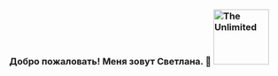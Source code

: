 ### Добро пожаловать! Меня зовут Светлана. 👋 <img src="https://media1.giphy.com/media/smGCEo5zsAXtK4bqAT/giphy.gifcid=ecf05e47u2ibl694gar9h1fstei2mm1w2dawn2hgyxu0qpaq&ep=v1_gifs_related&rid=giphy.gif&ct=s" alt="The Unlimited" width="100"/>

<!--
**kurgulana/kurgulana** is a ✨ _special_ ✨ repository because its `README.md` (this file) appears on your GitHub profile.

Here are some ideas to get you started:

- 🔭 I’m currently working on ...
- 🌱 I’m currently learning ...
- 👯 I’m looking to collaborate on ...
- 🤔 I’m looking for help with ...
- 💬 Ask me about ...
- 📫 How to reach me: ...
- 😄 Pronouns: ...
- ⚡ Fun fact: ...
-->
